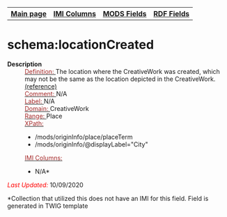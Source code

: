 <!DOCTYPE html>
<html>

<body>
<table style="width:100%">
  <tr>
    <th><a href="index.md">Main page</a></th>
	<th><a href="IMI.md">IMI Columns</a></th>
    <th><a href="MODS.md">MODS Fields</a></th>
    <th><a href="RDF.md">RDF Fields</a></th>
  </tr>
</table>



<h1>schema:locationCreated</h1>
<dl>
  <dt><b>Description</b></dt>
  <dd><ins><font color="brown">Definition: </font></ins>The location where the CreativeWork was created, which may not be the same as the location depicted in the CreativeWork.<a href="https://schema.org/locationCreated">(reference)</a></dd>
  <dd><ins><font color="brown">Comment: </font></ins>N/A</dd>
  <dd><ins><font color="brown">Label: </font></ins> N/A</dd>
  <dd><ins><font color="brown">Domain: </font></ins>CreativeWork</dd>
  <dd><ins><font color="brown">Range: </font></ins> Place</dd>
  <dd><ins><font color="brown">XPath:</font></ins>
	<ul>
		<li>/mods/originInfo/place/placeTerm</li>
		<li>/mods/originInfo/@displayLabel="City"</li>
	</ul>
  </dd>
  <dd><ins><font color="brown">IMI Columns: </font></ins>
	<ul>
		<li>N/A*</li>
		</ul>
	</dd>
	<p><font color="red"><i>Last Updated: </i></font>10/09/2020</p>
	<p>*Collection that utilized this does not have an IMI for this field. Field is generated in TWIG template</p>
</dl>

</body>
</html>